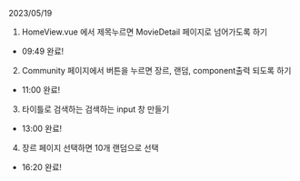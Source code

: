 2023/05/19

1. HomeView.vue 에서 제목누르면 MovieDetail 페이지로 넘어가도록 하기
- 09:49 완료!
2. Community 페이지에서 버튼을 누르면 장르, 랜덤, component출력 되도록 하기
- 11:00 완료!
3. 타이틀로 검색하는 검색하는 input 창 만들기
- 13:00 완료!
4. 장르 페이지 선택하면 10개 랜덤으로 선택
- 16:20 완료!